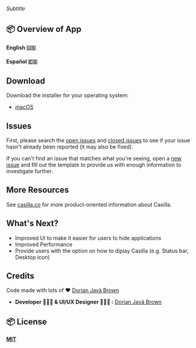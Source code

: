 
###### Subtitle
## 📦  Overview of App 

#### English 🇺🇸


#### Español 🇪🇸



##   Download
Download the installer for your operating system:

  - [macOS](http://)


##  Issues
First, please search the [open issues](https://github.com/ZEUSOFCS/Casilla/issues?q=is%3Aopen)
and [closed issues](https://github.com/ZEUSOFCS/Casilla/issues?q=is%3Aclosed)
to see if your issue hasn't already been reported (it may also be fixed).

If you can't find an issue that matches what you're seeing, open a [new issue](https://github.com/ZEUSOFCS/Casilla/issues)
and fill out the template to provide us with enough information to investigate
further.

## More Resources

See [casilla.co](http://casilla.co) for more product-oriented
information about Casilla.


##  What's Next?
- Improved UI to make it easier for users to hide applications
- Improved Performance
- Provide users with the option on how to diplay Casilla (e.g. Status bar, Desktop icon)


## Credits
 Code made with lots of ♥️ [Dorian Javä Brown](www.dorianbrown.me) 
  - **Developer 👨🏽‍💻  & UI/UX Designer 👨🏽‍🎨 :** [Dorian Javä Brown](www.dorianbrown.me) 
 

## 📦  License

**[MIT](LICENSE)**

